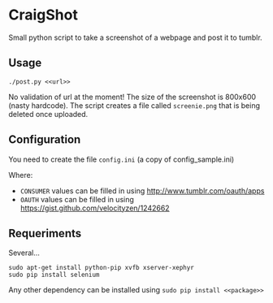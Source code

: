 # CraigShot #

Small python script to take a screenshot of a webpage and post it to tumblr.

## Usage ##

```
./post.py <<url>>
```

No validation of url at the moment!
The size of the screenshot is 800x600 (nasty hardcode).
The script creates a file called `screenie.png` that is being deleted once uploaded.

## Configuration ##

You need to create the file `config.ini` (a copy of config_sample.ini)

Where:
- `CONSUMER` values can be filled in using http://www.tumblr.com/oauth/apps
- `OAUTH` values can be filled in using https://gist.github.com/velocityzen/1242662

## Requeriments ##

Several...

```
sudo apt-get install python-pip xvfb xserver-xephyr
sudo pip install selenium
```

Any other dependency can be installed using `sudo pip install <<package>>`

